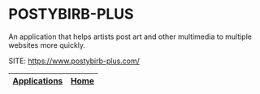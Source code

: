 # POSTYBIRB-PLUS

 An application that helps artists post art and other 
 multimedia to multiple websites more quickly.

 SITE: https://www.postybirb-plus.com/

 | [Applications](https://portable-linux-apps.github.io/apps.html) | [Home](https://portable-linux-apps.github.io)
 | --- | --- |
